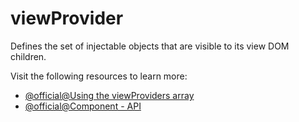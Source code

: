 # viewProvider

Defines the set of injectable objects that are visible to its view DOM children.

Visit the following resources to learn more:

- [@official@Using the viewProviders array](https://angular.dev/guide/di/hierarchical-dependency-injection#using-the-viewproviders-array)
- [@official@Component - API](https://angular.dev/api/core/Component#viewProviders)
